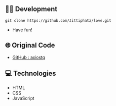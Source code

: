 ## 👨‍💻 Development

```
git clone https://github.com/Jittiphatz/love.git
```
- Have fun!

## 🌐 Original Code

- [GitHub : axiostq](https://github.com/axiostq/game-y-n)

## 💻 Technologies

- HTML
- CSS
- JavaScript
